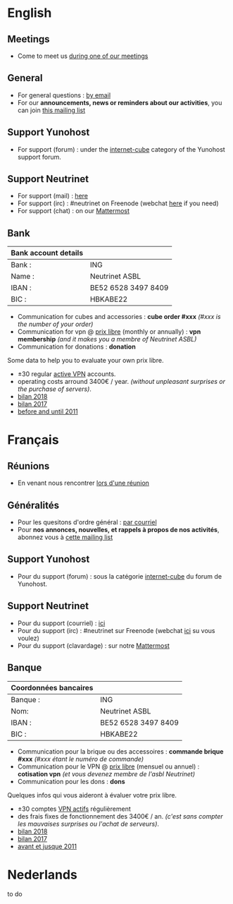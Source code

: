 <!-- TITLE: Contact -->
<!-- SUBTITLE: Reach us, nous joindre, contacteer ons -->

# English
## Meetings
- Come to meet us [during one of our meetings](agenda)

## General

- For general questions :  [by email](mailto:contact@neutrinet.be)
- For our **announcements, news or reminders about our activities**, you can join [this mailing list](https://lists.entransition.be/wws/info/neutrinet)

## Support Yunohost

- For support (forum) : under the [internet-cube](https://forum.yunohost.org/c/support/internet-cube) category of the Yunohost support forum.

## Support Neutrinet

- For support (mail) : [here](mailto:support@neutrinet.be)
- For support (irc) : #neutrinet on Freenode (webchat [here](https://webchat.freenode.net/?channels=neutrinet) if you need)
- For support (chat) : on our [Mattermost](https://chat.neutrinet.be)


## Bank

| Bank account details | |
|---|---|
| Bank :|ING |
| Name :|Neutrinet ASBL |
| IBAN :|BE52 6528 3497 8409 |
| BIC :|HBKABE22 |

* Communication for cubes and accessories : **cube order #xxx** _(#xxx is the number of your order)_
* Communication for vpn @ [prix libre](https://en.wikipedia.org/wiki/Pay_what_you_want) (monthly or annually) : **vpn membership** _(and it makes you a membre of Neutrinet ASBL)_
* Communication for donations : **donation**

Some data to help you to evaluate your own prix libre.

* ±30 regular [active VPN](https://status.neutrinet.be/) accounts.
* operating costs arround 3400€ / year.  _(without unpleasant surprises or the purchase of servers)_.  
* [bilan 2018](https://files.neutrinet.be/s/gxmt2434n3wkHr4)
* [bilan 2017](https://files.neutrinet.be/s/37xQocdA2TBD3Ky)
* [before and until 2011](https://admin.neutrinet.be/accounts/)
# Français

## Réunions

- En venant nous rencontrer [lors d'une réunion](agenda)

## Généralités

- Pour les quesitons d'ordre général :  [par courriel](mailto:contact@neutrinet.be)
- Pour **nos annonces, nouvelles, et rappels à propos de nos activités**, abonnez vous à [cette mailing list](https://lists.entransition.be/wws/info/neutrinet)

## Support Yunohost

- Pour du support (forum) : sous la catégorie [internet-cube](https://forum.yunohost.org/c/support/internet-cube) du forum de Yunohost.

## Support Neutrinet

- Pour du support (courriel) : [ici](mailto:support@neutrinet.be)
- Pour du support (irc) : #neutrinet sur Freenode (webchat [ici](https://webchat.freenode.net/?channels=neutrinet) su vous voulez)
- Pour du support (clavardage) : sur notre [Mattermost](https://chat.neutrinet.be)


## Banque

| Coordonnées bancaires | |
|---|---|
| Banque :|ING |
| Nom:|Neutrinet ASBL |
| IBAN :|BE52 6528 3497 8409 |
| BIC :|HBKABE22 |

* Communication pour la brique ou des accessoires : **commande brique #xxx** _(#xxx étant le numéro de commande)_ 
* Communication pour le VPN @ [prix libre](https://fr.wikipedia.org/wiki/Prix_libre) (mensuel ou annuel) : **cotisation vpn**  _(et vous devenez membre de l'asbl Neutrinet)_
* Communication pour les dons : **dons**

Quelques infos qui vous aideront à évaluer votre prix libre.

* ±30 comptes [VPN actifs](https://status.neutrinet.be/) régulièrement
* des frais fixes de fonctionnement des 3400€ / an.  _(c'est sans compter les mauvaises surprises ou l'achat de serveurs)_.  
* [bilan 2018](https://files.neutrinet.be/s/gxmt2434n3wkHr4)
* [bilan 2017](https://files.neutrinet.be/s/37xQocdA2TBD3Ky)
* [avant et jusque 2011](https://admin.neutrinet.be/accounts/)
# Nederlands
to do
